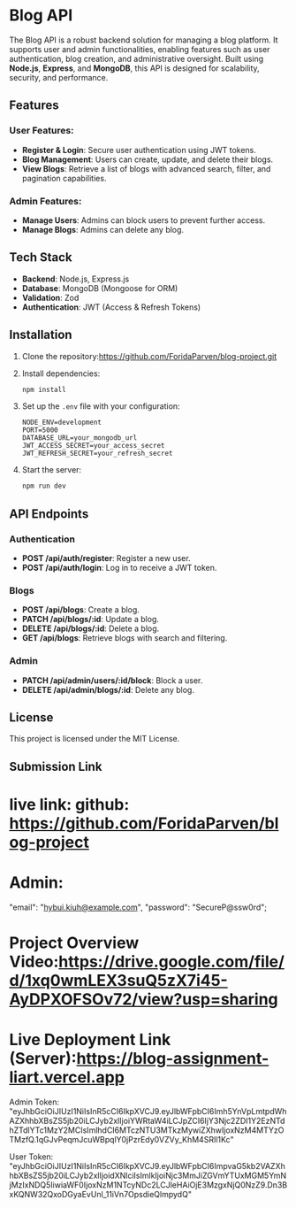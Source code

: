 # Blog API

The Blog API is a robust backend solution for managing a blog platform. It supports user and admin functionalities, enabling features such as user authentication, blog creation, and administrative oversight. Built using **Node.js**, **Express**, and **MongoDB**, this API is designed for scalability, security, and performance.

## Features

### User Features:
- **Register & Login**: Secure user authentication using JWT tokens.
- **Blog Management**: Users can create, update, and delete their blogs.
- **View Blogs**: Retrieve a list of blogs with advanced search, filter, and pagination capabilities.

### Admin Features:
- **Manage Users**: Admins can block users to prevent further access.
- **Manage Blogs**: Admins can delete any blog.

## Tech Stack
- **Backend**: Node.js, Express.js
- **Database**: MongoDB (Mongoose for ORM)
- **Validation**: Zod
- **Authentication**: JWT (Access & Refresh Tokens)

## Installation

1. Clone the repository:https://github.com/ForidaParven/blog-project.git
   
2. Install dependencies:
   ```bash
   npm install
   ```
3. Set up the `.env` file with your configuration:
   ```
   NODE_ENV=development
   PORT=5000
   DATABASE_URL=your_mongodb_url
   JWT_ACCESS_SECRET=your_access_secret
   JWT_REFRESH_SECRET=your_refresh_secret
   ```
4. Start the server:
   ```bash
   npm run dev
   ```

## API Endpoints

### Authentication
- **POST /api/auth/register**: Register a new user.
- **POST /api/auth/login**: Log in to receive a JWT token.

### Blogs
- **POST /api/blogs**: Create a blog.
- **PATCH /api/blogs/:id**: Update a blog.
- **DELETE /api/blogs/:id**: Delete a blog.
- **GET /api/blogs**: Retrieve blogs with search and filtering.

### Admin
- **PATCH /api/admin/users/:id/block**: Block a user.
- **DELETE /api/admin/blogs/:id**: Delete any blog.

## License
This project is licensed under the MIT License.


## Submission Link
# live link: github: https://github.com/ForidaParven/blog-project
# Admin: 
"email": "hybui.kiuh@example.com",
"password": "SecureP@ssw0rd";
# Project Overview Video:https://drive.google.com/file/d/1xq0wmLEX3suQ5zX7i45-AyDPXOFSOv72/view?usp=sharing 
# Live Deployment Link (Server):https://blog-assignment-liart.vercel.app

Admin Token:
"eyJhbGciOiJIUzI1NiIsInR5cCI6IkpXVCJ9.eyJlbWFpbCI6Imh5YnVpLmtpdWhAZXhhbXBsZS5jb20iLCJyb2xlIjoiYWRtaW4iLCJpZCI6IjY3Njc2ZDI1Y2EzNTdhZTdlYTc1MzY2MCIsImlhdCI6MTczNTU3MTkzMywiZXhwIjoxNzM4MTYzOTMzfQ.1qGJvPeqmJcuWBpqlY0jPzrEdy0VZVy_KhM4SRIl1Kc"

User Token:
"eyJhbGciOiJIUzI1NiIsInR5cCI6IkpXVCJ9.eyJlbWFpbCI6ImpvaG5kb2VAZXhhbXBsZS5jb20iLCJyb2xlIjoidXNlciIsImlkIjoiNjc3MmJiZGVmYTUxMGM5YmNjMzIxNDQ5IiwiaWF0IjoxNzM1NTcyNDc2LCJleHAiOjE3MzgxNjQ0NzZ9.Dn3BxKQNW32QxoDGyaEvUnl_11iVn7OpsdieQlmpydQ"

